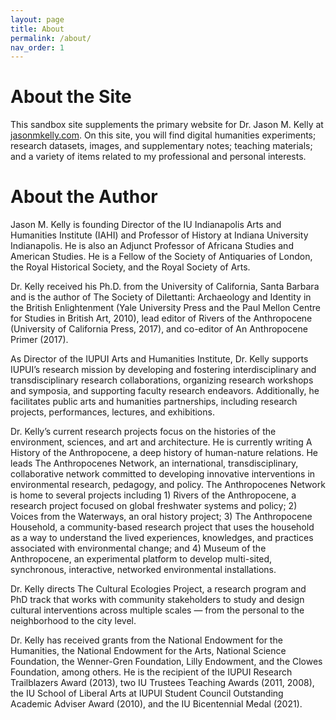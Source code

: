 ```yaml
---
layout: page
title: About
permalink: /about/
nav_order: 1
---
```

# About the Site
This sandbox site supplements the primary website for Dr. Jason M. Kelly at [jasonmkelly.com](https://jasonmkelly.com). On this site, you will find digital humanities experiments; research datasets, images, and supplementary notes; teaching materials; and a variety of items related to my professional and personal interests. 

# About the Author
Jason M. Kelly is founding Director of the IU Indianapolis Arts and Humanities Institute (IAHI) and Professor of History at Indiana University Indianapolis. He is also an Adjunct Professor of Africana Studies and American Studies. He is a Fellow of the Society of Antiquaries of London, the Royal Historical Society, and the Royal Society of Arts. 

Dr. Kelly received his Ph.D. from the University of California, Santa Barbara and is the author of The Society of Dilettanti: Archaeology and Identity in the British Enlightenment (Yale University Press and the Paul Mellon Centre for Studies in British Art, 2010), lead editor of Rivers of the Anthropocene (University of California Press, 2017), and co-editor of An Anthropocene Primer (2017).

As Director of the IUPUI Arts and Humanities Institute, Dr. Kelly supports IUPUI’s research mission by developing and  fostering interdisciplinary and transdisciplinary research collaborations, organizing research workshops and symposia, and supporting faculty research endeavors. Additionally, he facilitates public arts and humanities partnerships, including research projects, performances, lectures, and exhibitions.

Dr. Kelly’s current research projects focus on the histories of the environment, sciences, and art and architecture. He is currently writing A History of the Anthropocene, a deep history of human-nature relations. He leads The Anthropocenes Network, an international, transdisciplinary, collaborative network committed to developing innovative interventions in environmental research, pedagogy, and policy. The Anthropocenes Network is home to several projects including 1) Rivers of the Anthropocene, a research project focused on global freshwater systems and policy; 2) Voices from the Waterways, an oral history project; 3) The Anthropocene Household, a community-based research project that uses the household as a way to understand the lived experiences, knowledges, and practices associated with environmental change; and 4) Museum of the Anthropocene, an experimental platform to develop multi-sited, synchronous, interactive, networked environmental installations.

Dr. Kelly directs The Cultural Ecologies Project, a research program and PhD track that works with community stakeholders to study and design cultural interventions across multiple scales — from the personal to the neighborhood to the city level. 

Dr. Kelly has received grants from the National Endowment for the Humanities, the National Endowment for the Arts, National Science Foundation, the Wenner-Gren Foundation, Lilly Endowment, and the Clowes Foundation, among others. He is the recipient of the IUPUI Research Trailblazers Award (2013), two IU Trustees Teaching Awards (2011, 2008), the IU School of Liberal Arts at IUPUI Student Council Outstanding Academic Adviser Award (2010), and the IU Bicentennial Medal (2021).  